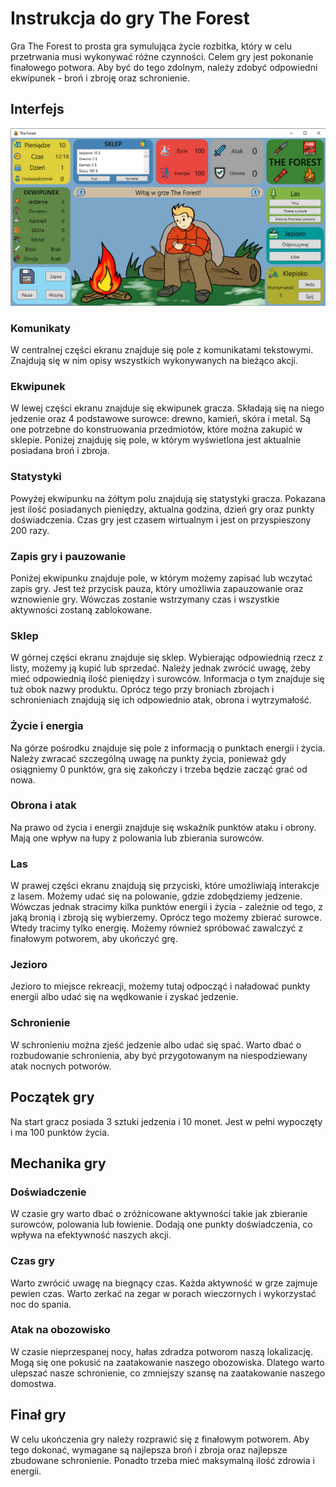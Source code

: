# Instrukcja do gry The Forest #
Gra The Forest to prosta gra symulująca życie rozbitka, który w celu przetrwania musi wykonywać różne czynności. Celem gry jest pokonanie finałowego potwora. Aby być do tego zdolnym, należy zdobyć odpowiedni ekwipunek - broń i zbroję oraz schronienie.
## Interfejs
![Interfejs gry](interfejs.png)
### Komunikaty
W centralnej części ekranu znajduje się pole z komunikatami tekstowymi. Znajdują się w nim opisy wszystkich wykonywanych na bieżąco akcji.
### Ekwipunek
W lewej części ekranu znajduje się ekwipunek gracza. Składają się na niego jedzenie oraz 4 podstawowe surowce: drewno, kamień, skóra i metal. Są one potrzebne do konstruowania przedmiotów, które można zakupić w sklepie. Poniżej znajduję się pole, w którym wyświetlona jest aktualnie posiadana broń i zbroja.
### Statystyki
Powyżej ekwipunku na żółtym polu znajdują się statystyki gracza. Pokazana jest ilość posiadanych pieniędzy, aktualna godzina, dzień gry oraz punkty doświadczenia. Czas gry jest czasem wirtualnym i jest on przyspieszony 200 razy.
### Zapis gry i pauzowanie
Poniżej ekwipunku znajduje pole, w którym możemy zapisać lub wczytać zapis gry. Jest też przycisk pauza, który umożliwia zapauzowanie oraz wznowienie gry. Wówczas zostanie wstrzymany czas i wszystkie aktywności zostaną zablokowane.
### Sklep
W górnej części ekranu znajduje się sklep. Wybierając odpowiednią rzecz z listy, możemy ją kupić lub sprzedać. Należy jednak zwrócić uwagę, żeby mieć odpowiednią ilość pieniędzy i surowców. Informacja o tym znajduje się tuż obok nazwy produktu. Oprócz tego przy broniach zbrojach i schronieniach znajdują się ich odpowiednio atak, obrona i wytrzymałość.
### Życie i energia
Na górze pośrodku znajduje się pole z informacją o punktach energii i życia. Należy zwracać szczególną uwagę na punkty życia, ponieważ gdy osiągniemy 0 punktów, gra się zakończy i trzeba będzie zacząć grać od nowa.
### Obrona i atak
Na prawo od życia i energii znajduje się wskaźnik punktów ataku i obrony. Mają one wpływ na łupy z polowania lub zbierania surowców.
### Las
W prawej części ekranu znajdują się przyciski, które umożliwiają interakcje  z lasem. 
Możemy udać się na polowanie, gdzie zdobędziemy jedzenie. Wówczas jednak stracimy kilka punktów energii i życia - zależnie od tego, z jaką bronią i zbroją się wybierzemy.
Oprócz tego możemy zbierać surowce. Wtedy tracimy tylko energię.
Możemy również spróbować zawalczyć z finałowym potworem, aby ukończyć grę.
### Jezioro
Jezioro to miejsce rekreacji, możemy tutaj odpocząć i naładować punkty energii albo udać się na wędkowanie i zyskać jedzenie.
### Schronienie
W schronieniu można zjeść jedzenie albo udać się spać. Warto dbać o rozbudowanie schronienia, aby być przygotowanym na niespodziewany atak nocnych potworów.
## Początek gry
Na start gracz posiada 3 sztuki jedzenia i 10 monet. Jest w pełni wypoczęty i ma 100 punktów życia.
## Mechanika gry
### Doświadczenie
W czasie gry warto dbać o zróżnicowane aktywności takie jak zbieranie surowców, polowania lub łowienie. Dodają one punkty doświadczenia, co wpływa na efektywność naszych akcji.
### Czas gry
Warto zwrócić uwagę na biegnący czas. Każda aktywność w grze zajmuje pewien czas. Warto zerkać na zegar w porach wieczornych i wykorzystać noc do spania.
### Atak na obozowisko
W czasie nieprzespanej nocy, hałas zdradza potworom naszą lokalizację. Mogą się one pokusić na zaatakowanie naszego obozowiska. Dlatego warto ulepszać nasze schronienie, co zmniejszy szansę na zaatakowanie naszego domostwa.
## Finał gry
W celu ukończenia gry należy rozprawić się z finałowym potworem. Aby tego dokonać, wymagane są najlepsza broń i zbroja oraz najlepsze zbudowane schronienie. Ponadto trzeba mieć maksymalną ilość zdrowia i energii.
